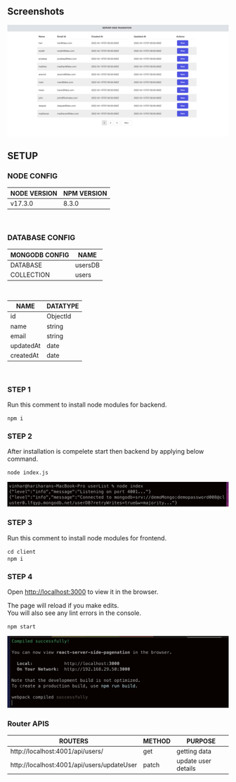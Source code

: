 ## Screenshots

![screenShots](/screenshots/home.png)

## SETUP

### NODE CONFIG

| NODE VERSION | NPM VERSION|
| ------------ | ---------- |
| v17.3.0      | 8.3.0      |

<br />

### DATABASE CONFIG

| MONGODB CONFIG | NAME     |
| ------------ | ---------- |
| DATABASE     | usersDB    |
| COLLECTION   | users      |

<br />

| NAME     | DATATYPE     |
| -------- | ------------ |
| id       | ObjectId     |
| name     | string       |
| email    | string       |
| updatedAt | date         |
| createdAt| date         |

 <br />

### STEP 1

Run this comment to install node modules for backend.

```
npm i
```

### STEP 2

After installation is compelete start then backend by applying below command.

```
node index.js
```
![screenShots](/screenshots/backend.png)

### STEP 3

Run this comment to install node modules for frontend.

```
cd client
npm i
```

### STEP 4

Open [http://localhost:3000](http://localhost:3000) to view it in the browser.<br />

The page will reload if you make edits.<br />
You will also see any lint errors in the console.

```
npm start
```

![screenShots](/screenshots/frontend.png)

### Router APIS

| ROUTERS                                       | METHOD | PURPOSE              |
| ----------------------------------------------| ------ | ---------------------|
| http://localhost:4001/api/users/              | get    | getting data         |
| http://localhost:4001/api/users/updateUser    | patch  | update user details  |
